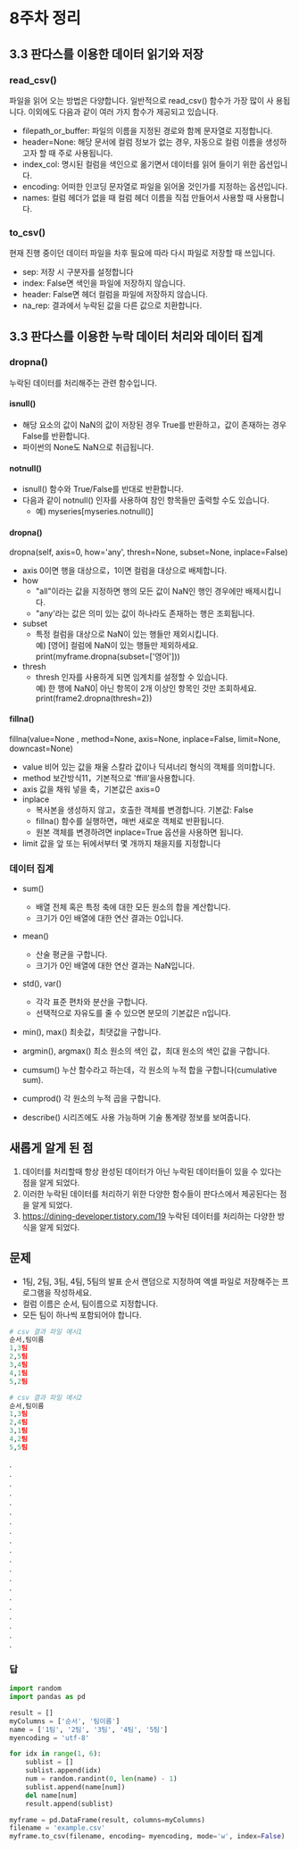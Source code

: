 # 8주차 정리
## 3.3 판다스를 이용한 데이터 읽기와 저장
### read_csv()
파일을 읽어 오는 방법은 다양합니다. 일반적으로 read_csv() 함수가 가장 많이 사
용됩니다. 이외에도 다음과 같이 여러 가지 함수가 제공되고 있습니다.
  
- filepath_or_buffer: 파일의 이름을 지정된 경로와 함께 문자열로 지정합니다. 
- header=None: 해당 문서에 컬럼 정보가 없는 경우, 자동으로 컬럼 이름을 생성하고자 할 때 주로 사용됩니다. 
- index_col: 명시된 컬럼을 색인으로 옮기면서 데이터를 읽어 들이기 위한 옵션입니다. 
- encoding: 어떠한 인코딩 문자열로 파일을 읽어올 것인가를 지정하는 옵션입니다. 
- names: 컬럼 헤더가 없을 때 컬럼 헤더 이름을 직접 만들어서 사용할 때 사용합니다.
  
### to_csv()
현재 진행 중이던 데이터 파일을 차후 필요에 따라 다시 파일로 저장할 때 쓰입니다.
- sep: 저장 시 구분자를 설정합니다 
- index: False면 색인을 파일에 저장하지 않습니다.
- header: False면 헤더 컬럼을 파일에 저장하지 않습니다. 
- na_rep: 결과에서 누락된 값을 다른 값으로 치환합니다.

## 3.3 판다스를 이용한 누락 데이터 처리와 데이터 집계
### dropna()
누락된 데이터를 처리해주는 관련 함수입니다.
#### isnull()
- 해당 요소의 값이 NaN의 값이 저장된 경우 True를 반환하고，값이 존재하는 경우 False를 반환합니다.
- 파이썬의 None도 NaN으로 취급됩니다.
#### notnull()
- isnull() 함수와 True/False를 반대로 반환합니다.
- 다음과 같이 notnull() 인자를 사용하여 참인 항목들만 출력할 수도 있습니다.
  - 예) myseries[myseries.notnull()]
#### dropna()
dropna(self, axis=0, how='any', thresh=None, subset=None, inplace=False)
- axis 0이면 행을 대상으로，1이면 컬럼을 대상으로 배제합니다.
- how
  - "all"이라는 값을 지정하면 행의 모든 값이 NaN인 행인 경우에만 배제시킵니다.
  - "any'라는 값은 의미 있는 값이 하나라도 존재하는 행은 조회됩니다.
- subset
  - 특정 컬럼을 대상으로 NaN이 있는 행들만 제외시킵니다.   
    예) [영어] 컬럼에 NaN이 있는 행들만 제외하세요.   
      print(myframe.dropna(subset=['영어']))
- thresh
  - thresh 인자를 사용하게 되면 임계치를 설정할 수 있습니다.   
    예) 한 행에 NaN0| 아닌 항목이 2개 이상인 항목인 것만 조회하세요.   
      print(frame2.dropna(thresh=2))
      
#### fillna()
fillna(value=None , method=None, axis=None, inplace=False, limit=None, downcast=None)
- value 비어 있는 값을 채울 스칼라 값이나 딕셔너리 형식의 객체를 의미합니다.
- method 보간방식11，기본적으로 'ffill’을사용합니다.
- axis 값을 채워 넣을 축，기본값은 axis=0
- inplace
  - 복사본을 생성하지 않고，호출한 객체를 변경합니다. 기본값: False
  - fillna() 함수를 실행하면，매번 새로운 객체로 반환됩니다.
  - 원본 객체를 변경하려면 inplace=True 옵션을 사용하면 됩니다.
- limit 값을 앞 또는 뒤에서부터 몇 개까지 채을지를 지정합니다

### 데이터 집계
- sum()
  - 배열 전체 혹은 특정 축에 대한 모든 원소의 합을 계산합니다.
  - 크기가 0인 배열에 대한 연산 결과는 0입니다.   

- mean()
  - 산술 평균을 구합니다.
  - 크기가 0인 배열에 대한 연산 결과는 NaN입니다.
 
- std(), var()
  - 각각 표준 편차와 분산을 구합니다.
  - 선택적으로 자유도를 줄 수 있으면 분모의 기본값은 n입니다.
- min(), max() 최솟값，최댓값을 구합니다.
- argmin(), argmax() 최소 원소의 색인 값，최대 원소의 색인 값을 구합니다.
- cumsum() 누산 함수라고 하는데，각 원소의 누적 합을 구합니다(cumulative sum).
- cumprod() 각 원소의 누적 곱을 구합니다.
- describe() 시리즈에도 사용 가능하며 기술 통계량 정보를 보여줍니다.

## 새롭게 알게 된 점
1. 데이터를 처리할때 항상 완성된 데이터가 아닌 누락된 데이터들이 있을 수 있다는 점을 알게 되었다.
2. 이러한 누락된 데이터를 처리하기 위한 다양한 함수들이 판다스에서 제공된다는 점을 알게 되었다.
3. https://dining-developer.tistory.com/19   누락된 데이터를 처리하는 다양한 방식을 알게 되었다.

## 문제
- 1팀, 2팀, 3팀, 4팀, 5팀의 발표 순서 랜덤으로 지정하여 엑셀 파일로 저장해주는 프로그램을 작성하세요.
- 컬럼 이름은 순서, 팀이름으로 지정합니다.
- 모든 팀이 하나씩 포함되어야 합니다.
``` python
# csv 결과 파일 예시1
순서,팀이름
1,3팀
2,5팀
3,4팀
4,1팀
5,2팀
```
``` python
# csv 결과 파일 예시2
순서,팀이름
1,3팀
2,4팀
3,1팀
4,2팀
5,5팀
```
.   
.   
.   
.   
.   
.   
.   
.   
.   
.   
.   
.   
.   
.   
.   
.   
.   
.   
.   
.   

### 답
``` python
import random
import pandas as pd

result = []
myColumns = ['순서', '팀이름']
name = ['1팀', '2팀', '3팀', '4팀', '5팀']
myencoding = 'utf-8'

for idx in range(1, 6):
    sublist = []
    sublist.append(idx)
    num = random.randint(0, len(name) - 1)
    sublist.append(name[num])
    del name[num]
    result.append(sublist)

myframe = pd.DataFrame(result, columns=myColumns)
filename = 'example.csv'
myframe.to_csv(filename, encoding= myencoding, mode='w', index=False)
```
